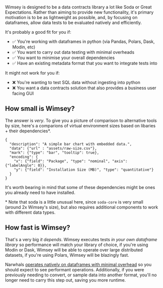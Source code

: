 Wimsey is designed to be a data contracts library a lot like Soda or Great Expectations. Rather than aiming to provide new functionality, it's primary motivation is to be as lightweight as possible, and, by focusing on dataframes, allow data tests to be evaluated natively and efficiently.

It's probably a good fit for you if:

- ✅ You're working with dataframes in python (via Pandas, Polars, Dask, Modin, etc)
- ✅ You want to carry out data testing with minimal overheads
- ✅ You want to minimise your overall dependencies
- ✅ Have an existing metadata format that you want to integrate tests into

It might not work for you if:

- ❌ You're wanting to test SQL data without ingesting into python
- ❌ You want a data contracts solution that also provides a business user facing GUI

## How small is Wimsey?

The answer is *very*. To give you a picture of comparison to alternative tools by size, here's a comparions of virtual environment sizes based on libaries + their dependencies*.


```vegalite
{
  "description": "A simple bar chart with embedded data.",
  "data": {"url" : "assets/raw-size.csv"},
  "mark": {"type": "bar", "tooltip": true},
  "encoding": {
    "x": {"field": "Package", "type": "nominal", "axis": {"labelAngle": 0}},
    "y": {"field": "Installation Size (MB)", "type": "quantitative"}
  }
}
```

It's worth bearing in mind that some of these dependencies might be ones you already need to have installed.

\* Note that soda is a little unusual here, since `soda-core` is very small (around 2x Wimsey's size), but also requires additional components to work with different data types.

## How fast is Wimsey?

That's a very big *it depends*. Wimsey executes tests *in your own dataframe library* so performance will match your library of choice, if you're using Modin or Dask, Wimsey will be able to operate over large distributed datasets, if you're using Polars, Wimsey will be blazingly fast.

Narwhals [operates natively on dataframes with minimal overhead](https://narwhals-dev.github.io/narwhals/overhead/) so you should expect to see performant operations. Additionally, if you were previously needing to convert, or sample data into another format, you'll no longer need to carry this step out, saving you more runtime.
